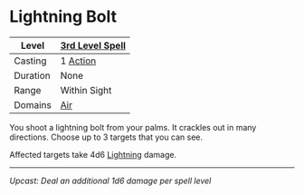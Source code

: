 # Lightning Bolt

| Level    | [3rd Level Spell](3rd%20Level%20Spells.md)                            |
| -------- | --------------------------------------------------------------------- |
| Casting  | 1 [Action](../../../../Game%20Procedures/Core%20Procedures/Action.md) |
| Duration | None                                                                  |
| Range    | Within Sight                                                          |
| Domains  | [Air](../../Spell%20Domains/Air.md)                                   |

You shoot a lightning bolt from your palms. It crackles out in many directions. Choose up to 3 targets that you can see.

Affected targets take 4d6 [Lightning](../../../../Game%20Procedures/Combat/Damage/Damage%20Types/Lightning.md) damage.

---
*Upcast: Deal an additional 1d6 damage per spell level*
